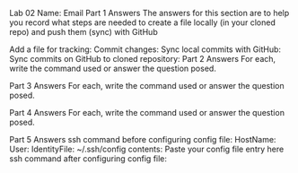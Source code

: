 Lab 02
Name:
Email
Part 1 Answers
The answers for this section are to help you record what steps
are needed to create a file locally (in your cloned repo)
and push them (sync) with GitHub

Add a file for tracking:
Commit changes:
Sync local commits with GitHub:
Sync commits on GitHub to cloned repository:
Part 2 Answers
For each, write the command used or answer the question posed.

Part 3 Answers
For each, write the command used or answer the question posed.

Part 4 Answers
For each, write the command used or answer the question posed.

Part 5 Answers
ssh command before configuring config file:
HostName:
User:
IdentityFile:
~/.ssh/config contents:
Paste your config file entry here
ssh command after configuring config file:
